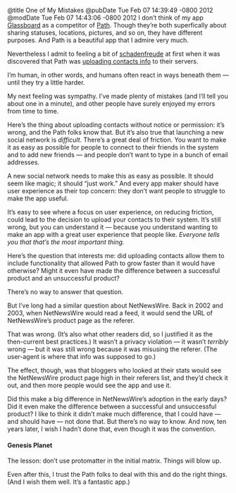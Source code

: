 @title One of My Mistakes
@pubDate Tue Feb 07 14:39:49 -0800 2012
@modDate Tue Feb 07 14:43:06 -0800 2012
I don’t think of my app <a href="http://glassboard.com/">Glassboard</a> as a competitor of <a href="https://path.com/">Path</a>. Though they’re both superfically about sharing statuses, locations, pictures, and so on, they have different purposes. And Path is a beautiful app that I admire very much.

Nevertheless I admit to feeling a bit of <a href="http://en.wikipedia.org/wiki/Schadenfreude">schadenfreude</a> at first when it was discovered that Path was <a href="http://mclov.in/2012/02/08/path-uploads-your-entire-address-book-to-their-servers.html">uploading contacts info</a> to their servers.

I’m human, in other words, and humans often react in ways beneath them — until they try a little harder.

My next feeling was sympathy. I’ve made plenty of mistakes (and I’ll tell you about one in a minute), and other people have surely enjoyed my errors from time to time.

Here’s the thing about uploading contacts without notice or permission: it’s wrong, and the Path folks know that. But it’s also true that launching a new social network is <em>difficult</em>. There’s a great deal of friction. You want to make it as easy as possible for people to connect to their friends in the system and to add new friends — and people don’t want to type in a bunch of email addresses.

A new social network needs to make this as easy as possible. It should seem like magic; it should “just work.” And every app maker should have user experience as their top concern: they don’t want people to struggle to make the app useful.

It’s easy to see where a focus on user experience, on reducing friction, could lead to the decision to upload your contacts to their system. It’s still wrong, but you can understand it — because you understand wanting to make an app with a great user experience that people like. <em>Everyone tells you that that’s the most important thing.</em>

Here’s the question that interests me: did uploading contacts allow them to include functionality that allowed Path to grow faster than it would have otherwise? Might it even have made the difference between a successful product and an unsuccessful product?

There’s no way to answer that question.

But I’ve long had a similar question about NetNewsWire. Back in 2002 and 2003, when NetNewsWire would read a feed, it would send the URL of NetNewsWire’s product page as the referer.

That was wrong. (It’s also what other readers did, so I justified it as the then-current best practices.) It wasn’t a privacy violation — it wasn’t <em>terribly</em> wrong — but it was still wrong because it was misusing the referer. (The user-agent is where that info was supposed to go.)

The effect, though, was that bloggers who looked at their stats would see the NetNewsWire product page high in their referers list, and they’d check it out, and then more people would see the app and use it.

Did this make a big difference in NetNewsWire’s adoption in the early days? Did it even make the difference between a successful and unsuccessful product? I like to think it didn’t make much difference, that I could have — and should have — not done that. But there’s no way to know. And now, ten years later, I wish I hadn’t done that, even though it was the convention.

#### Genesis Planet

The lesson: don’t use protomatter in the initial matrix. Things will blow up.

Even after this, I trust the Path folks to deal with this and do the right things. (And I wish them well. It’s a fantastic app.)
